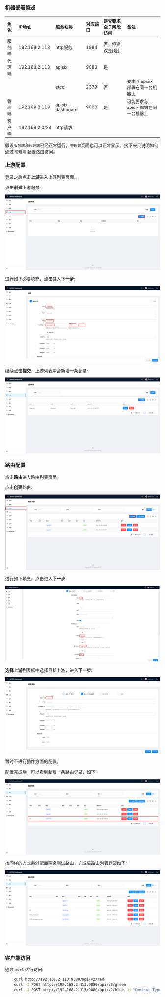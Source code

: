 
### 机器部署简述

|    角色  |     IP地址    | 服务名称          | 对应端口 | 是否要求全子网段访问  | 备注 |
|:---------|:--------------|:-----------------|:--------|:-------------------|:-----|
| 服务端   | 192.168.2.113 | http服务          | 1984    | 否，但建议是[是]    |      |
| 代理端   | 192.168.2.113 | apisix           | 9080     | 是                 |      | 
|          |               | etcd             | 2379    | 否                 | 要求与 apisix 部署在同一台机器上 |
| 管理端   | 192.168.2.113 | apisix-dashboard | 9000     | 是                 | 可能要求与 apisix 部署在同一台机器上 |
| 客户端   | 192.168.2.0/24| http请求          |         |                    |      |


假设`服务端`和`代理端`已经正常运行，`管理端`页面也可以正常显示。接下来只说明如何通过 `管理端` 配置路由访问。

### 上游配置

登录之后点击**上游**进入上游列表页面。

点击**创建**上游服务:

<img src="img/210310_http_test_1.png">

进行如下必要填充，点击进入**下一步**:

<img src="img/210310_http_test_2.png">

继续点击**提交**，上游列表中会新增一条记录:

<img src="img/210310_http_test_3.png">


### 路由配置

点击**路由**进入路由列表页面。

点击**创建**路由:

<img src="img/210310_http_test_4.png">

进行如下填充，点击进入**下一步**:

<img src="img/210310_http_test_5.png">

**选择上游**列表框中选择目标上游，进入**下一步**:

<img src="img/210310_http_test_6.png">

暂时不进行插件方面的配置。

配置完成后，可以看到新增一条路由记录，如下:

<img src="img/210310_http_test_7.png">

按同样的方式另外配置两条测试路由，完成后路由列表界面如下:

<img src="img/210310_http_test_8.png">


### 客户端访问

通过 `curl` 进行访问:
```sh
    curl http://192.168.2.113:9080/api/v2/red
    curl -X POST http://192.168.2.113:9080/api/v2/green
    curl -X POST http://192.168.2.113:9080/api/v2/blue -H "Content-Type:application/json" -d'{"username" : "ultraboy", "userage" : "20394"}'
```
